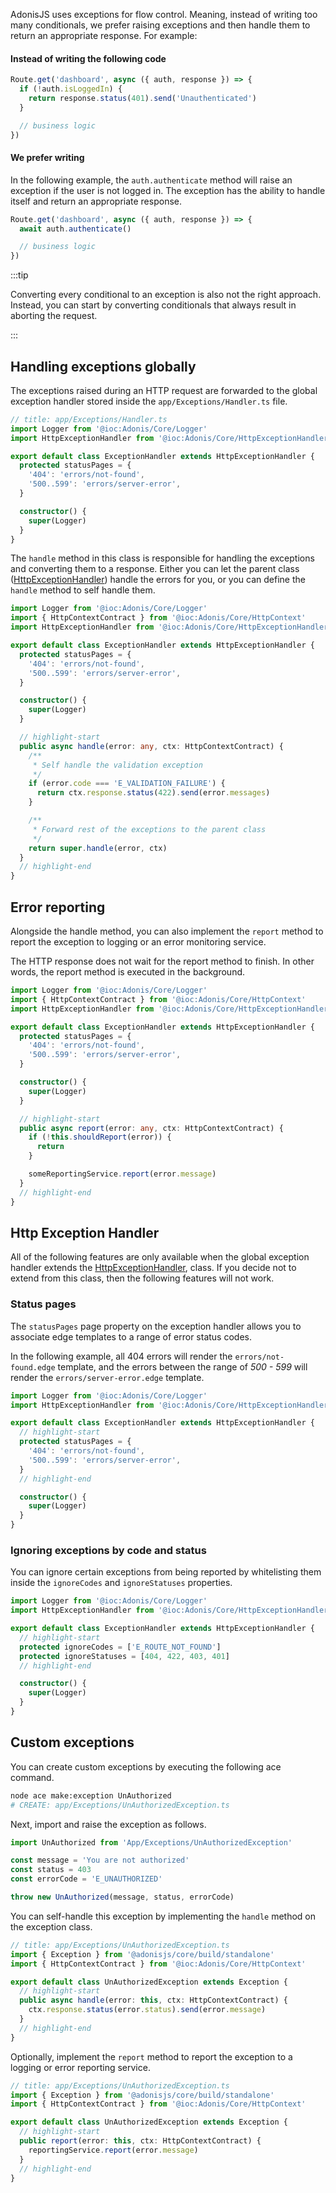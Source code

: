 AdonisJS uses exceptions for flow control. Meaning, instead of writing too many conditionals, we prefer raising exceptions and then handle them to return an appropriate response. For example:

#### Instead of writing the following code

```ts
Route.get('dashboard', async ({ auth, response }) => {
  if (!auth.isLoggedIn) {
    return response.status(401).send('Unauthenticated')
  }

  // business logic
})
```

#### We prefer writing

In the following example, the `auth.authenticate` method will raise an exception if the user is not logged in. The exception has the ability to handle itself and return an appropriate response.

```ts
Route.get('dashboard', async ({ auth, response }) => {
  await auth.authenticate()

  // business logic
})
```

:::tip

Converting every conditional to an exception is also not the right approach. Instead, you can start by converting conditionals that always result in aborting the request.

:::

## Handling exceptions globally

The exceptions raised during an HTTP request are forwarded to the global exception handler stored inside the `app/Exceptions/Handler.ts` file.

```ts
// title: app/Exceptions/Handler.ts
import Logger from '@ioc:Adonis/Core/Logger'
import HttpExceptionHandler from '@ioc:Adonis/Core/HttpExceptionHandler'

export default class ExceptionHandler extends HttpExceptionHandler {
  protected statusPages = {
    '404': 'errors/not-found',
    '500..599': 'errors/server-error',
  }

  constructor() {
    super(Logger)
  }
}
```

The `handle` method in this class is responsible for handling the exceptions and converting them to a response. Either you can let the parent class ([HttpExceptionHandler](https://github.com/adonisjs/core/blob/develop/src/HttpExceptionHandler/index.ts)) handle the errors for you, or you can define the `handle` method to self handle them.

```ts
import Logger from '@ioc:Adonis/Core/Logger'
import { HttpContextContract } from '@ioc:Adonis/Core/HttpContext'
import HttpExceptionHandler from '@ioc:Adonis/Core/HttpExceptionHandler'

export default class ExceptionHandler extends HttpExceptionHandler {
  protected statusPages = {
    '404': 'errors/not-found',
    '500..599': 'errors/server-error',
  }

  constructor() {
    super(Logger)
  }

  // highlight-start
  public async handle(error: any, ctx: HttpContextContract) {
    /**
     * Self handle the validation exception
     */
    if (error.code === 'E_VALIDATION_FAILURE') {
      return ctx.response.status(422).send(error.messages)
    }

    /**
     * Forward rest of the exceptions to the parent class
     */
    return super.handle(error, ctx)
  }
  // highlight-end
}
```

## Error reporting

Alongside the handle method, you can also implement the `report` method to report the exception to logging or an error monitoring service.

The HTTP response does not wait for the report method to finish. In other words, the report method is executed in the background.

```ts
import Logger from '@ioc:Adonis/Core/Logger'
import { HttpContextContract } from '@ioc:Adonis/Core/HttpContext'
import HttpExceptionHandler from '@ioc:Adonis/Core/HttpExceptionHandler'

export default class ExceptionHandler extends HttpExceptionHandler {
  protected statusPages = {
    '404': 'errors/not-found',
    '500..599': 'errors/server-error',
  }

  constructor() {
    super(Logger)
  }

  // highlight-start
  public async report(error: any, ctx: HttpContextContract) {
    if (!this.shouldReport(error)) {
      return
    }

    someReportingService.report(error.message)
  }
  // highlight-end
}
```

## Http Exception Handler

All of the following features are only available when the global exception handler extends the [HttpExceptionHandler](https://github.com/adonisjs/core/blob/develop/src/HttpExceptionHandler/index.ts), class. If you decide not to extend from this class, then the following features will not work.

### Status pages

The `statusPages` page property on the exception handler allows you to associate edge templates to a range of error status codes.

In the following example, all 404 errors will render the `errors/not-found.edge` template, and the errors between the range of _500 - 599_ will render the `errors/server-error.edge` template.

```ts
import Logger from '@ioc:Adonis/Core/Logger'
import HttpExceptionHandler from '@ioc:Adonis/Core/HttpExceptionHandler'

export default class ExceptionHandler extends HttpExceptionHandler {
  // highlight-start
  protected statusPages = {
    '404': 'errors/not-found',
    '500..599': 'errors/server-error',
  }
  // highlight-end

  constructor() {
    super(Logger)
  }
}
```

### Ignoring exceptions by code and status

You can ignore certain exceptions from being reported by whitelisting them inside the `ignoreCodes` and `ignoreStatuses` properties.

```ts
import Logger from '@ioc:Adonis/Core/Logger'
import HttpExceptionHandler from '@ioc:Adonis/Core/HttpExceptionHandler'

export default class ExceptionHandler extends HttpExceptionHandler {
  // highlight-start
  protected ignoreCodes = ['E_ROUTE_NOT_FOUND']
  protected ignoreStatuses = [404, 422, 403, 401]
  // highlight-end

  constructor() {
    super(Logger)
  }
}
```

## Custom exceptions

You can create custom exceptions by executing the following ace command.

```sh
node ace make:exception UnAuthorized
# CREATE: app/Exceptions/UnAuthorizedException.ts
```

Next, import and raise the exception as follows.

```ts
import UnAuthorized from 'App/Exceptions/UnAuthorizedException'

const message = 'You are not authorized'
const status = 403
const errorCode = 'E_UNAUTHORIZED'

throw new UnAuthorized(message, status, errorCode)
```

You can self-handle this exception by implementing the `handle` method on the exception class.

```ts
// title: app/Exceptions/UnAuthorizedException.ts
import { Exception } from '@adonisjs/core/build/standalone'
import { HttpContextContract } from '@ioc:Adonis/Core/HttpContext'

export default class UnAuthorizedException extends Exception {
  // highlight-start
  public async handle(error: this, ctx: HttpContextContract) {
    ctx.response.status(error.status).send(error.message)
  }
  // highlight-end
}
```

Optionally, implement the `report` method to report the exception to a logging or error reporting service.

```ts
// title: app/Exceptions/UnAuthorizedException.ts
import { Exception } from '@adonisjs/core/build/standalone'
import { HttpContextContract } from '@ioc:Adonis/Core/HttpContext'

export default class UnAuthorizedException extends Exception {
  // highlight-start
  public report(error: this, ctx: HttpContextContract) {
    reportingService.report(error.message)
  }
  // highlight-end
}
```

